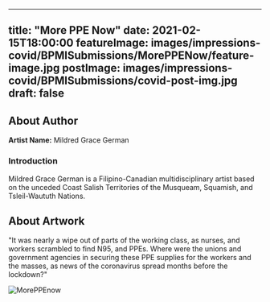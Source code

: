 
---
title: "More PPE Now"
date: 2021-02-15T18:00:00
featureImage: images/impressions-covid/BPMISubmissions/MorePPENow/feature-image.jpg
postImage: images/impressions-covid/BPMISubmissions/covid-post-img.jpg
draft: false
---

## About Author

**Artist Name:** Mildred Grace German 

### Introduction
Mildred Grace German is a Filipino-Canadian multidisciplinary artist based on the unceded Coast Salish Territories of the Musqueam, Squamish, and Tsleil-Waututh Nations.

## About Artwork
"It was nearly a wipe out of parts of the working class, as nurses, and workers scrambled to find N95, and PPEs. Where were the unions and government agencies in securing these PPE supplies for the workers and the masses, as news of the coronavirus spread months before the lockdown?"

![MorePPEnow](../../images/impressions-covid/BPMISubmissions/MorePPENow/MorePPEnow.jpeg)
